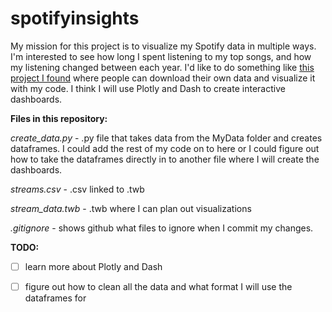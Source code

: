 # spotifyinsights

My mission for this project is to visualize my Spotify data in multiple ways. I'm interested to see how long I spent listening to my top songs, and how my listening changed between each year. I'd like to do something like [this project I found](https://github.com/luka1199/geo-heatmap) where people can download their own data and visualize it with my code. I think I will use Plotly and Dash to create interactive dashboards.

**Files in this repository:**

*create_data.py* - .py file that takes data from the MyData folder and creates dataframes. I could add the rest of my code on to here or I could figure out how to take the dataframes directly in to another file where I will create the dashboards.

*streams.csv* - .csv linked to .twb

*stream_data.twb* - .twb where I can plan out visualizations

*.gitignore* - shows github what files to ignore when I commit my changes.

**TODO:**

- [ ] learn more about Plotly and Dash

- [ ] figure out how to clean all the data and what format I will use the dataframes for
